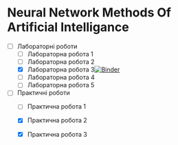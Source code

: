 # Neural Network Methods Of Artificial Intelligance

- [ ] Лабораторні роботи
  - [ ] Лабораторна робота 1
  - [ ] Лабораторна робота 2
  - [X] Лабораторна робота 3[![Binder](https://mybinder.org/badge_logo.svg)](https://mybinder.org/v2/gh/skillfi/Conda-Lab/HEAD)
  - [ ] Лабораторна робота 4
  - [ ] Лабораторна робота 5
- [ ] Практичні роботи
  - [ ] Практична робота 1
  - [X] Практична робота 2
  - [X] Практична робота 3
  
